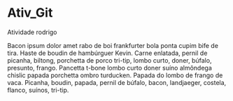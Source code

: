 # Ativ_Git
Atividade rodrigo 


Bacon ipsum dolor amet rabo de boi frankfurter bola ponta cupim bife de tira. Haste de boudin de hambúrguer Kevin. Carne enlatada, pernil de picanha, biltong, porchetta de porco tri-tip, lombo curto, doner, búfalo, presunto, frango. Pancetta t-bone lombo curto doner suíno almôndega chislic papada porchetta ombro turducken. Papada do lombo de frango de vaca. Picanha, boudin, papada, pernil de búfalo, bacon, landjaeger, costela, flanco, suínos, tri-tip.
